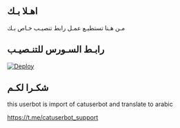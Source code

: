 ## اهـلا بـك
مـن هـنا تستطيـع عمـل رابط تنصيـب خـاص بـك

## رابـط السـورس للتنـصيـب

[![Deploy](https://www.herokucdn.com/deploy/button.svg)](https://heroku.com/deploy?template=https://github.com/ooi04/jmthon)

## شكـرا لكـم 


this userbot is import of catuserbot and translate to arabic

https://t.me/catuserbot_support
